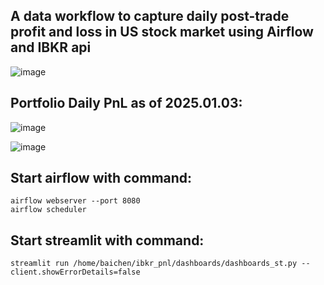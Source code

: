 ## A data workflow to capture daily post-trade profit and loss in US stock market using Airflow and IBKR api
![image](https://github.com/user-attachments/assets/bd9fd484-e51b-40c6-9569-56b384e7a95f)






## Portfolio Daily PnL as of 2025.01.03:
![image](https://github.com/user-attachments/assets/2e993fe8-0b2c-4f0b-9daa-198b2b943fb2)




![image](https://github.com/user-attachments/assets/51da6713-a4e3-4af7-8ee8-8c7fb6efcf7e)






## Start airflow with command:
```
airflow webserver --port 8080
airflow scheduler
```



## Start streamlit with command:
```
streamlit run /home/baichen/ibkr_pnl/dashboards/dashboards_st.py --client.showErrorDetails=false
```






























